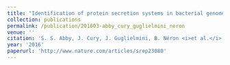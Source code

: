```yaml
---
title: "Identification of protein secretion systems in bacterial genomes"
collection: publications
permalink: /publication/201603-abby_cury_guglielmini_neron
venue: ''
citation: 'S. S. Abby, J. Cury, J. Guglielmini, B. Néron <i>et al.</i>. <b>Identification of protein secretion systems in bacterial genomes</b>, <i>Scientific Reports,</i> March 2016'
year: '2016'
paperurl: 'http://www.nature.com/articles/srep23080'
---
```

